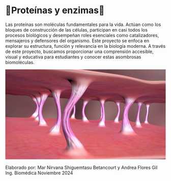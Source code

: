 # 🫧**Proteínas y enzimas**🫧

Las proteínas son moléculas fundamentales para la vida. Actúan como los bloques de construcción de las células, participan en casi todos los procesos biológicos y desempeñan roles esenciales como catalizadores, mensajeros y defensores del organismo. Este proyecto se enfoca en explorar su estructura, función y relevancia en la biología moderna.
A través de este proyecto, buscamos proporcionar una comprensión accesible, visual y educativa para estudiantes y conocer estas asombrosas biomoléculas.

![Imagen](co.jpg)



Elaborado por: Mar Nirvana Shiguemtasu Betancourt y Andrea Flores Gil
Ing. Biomédica 
Noviembre 2024
